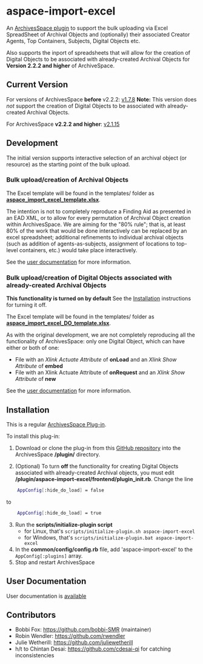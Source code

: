 # aspace-import-excel
An [ArchivesSpace ](http://archivesspace.org/) [plugin](https://github.com/archivesspace/archivesspace/blob/master/plugins/PLUGINS_README.md) to support the bulk uploading via Excel SpreadSheet of Archival Objects and (optionally) their associated Creator Agents, Top Containers, Subjects, Digital Objects etc.

Also supports the inport of spreadsheets that will allow for the creation of Digital Objects to be associated with already-created Archival Objects for **Version  2.2.2 and higher** of ArchiveSpace.

## Current Version

  For versions of ArchivesSpace **before** v2.2.2:  [v1.7.8](https://github.com/harvard-library/aspace-import-excel/releases/tag/v1.7.8)  **Note:** This version does *not* support the creation of Digital Objects to be associated with already-created Archival Objects.

  For ArchivesSpace **v2.2.2 and higher**: [v2.1.15](https://github.com/harvard-library/aspace-import-excel/releases/tag/v2.1.15)

## Development

The initial version supports interactive selection of an archival object (or resource) as the starting point of the bulk upload.  

### Bulk upload/creation of Archival Objects

The Excel template will be found in the templates/ folder as [**aspace_import_excel_template.xlsx**](/templates/aspace_import_excel_template.xlsx).  

The intention is not to completely reproduce a Finding Aid as presented in an EAD XML, or to allow for every permutation of Archival Object creation within ArchivesSpace.  We are aiming for the "80% rule"; that is, at least 80% of the work that would be done interactively can be replaced by an excel spreadsheet; additional refinements to individual archival objects (such as addition of agents-as-subjects, assignment of locations to top-level containers, etc.) would take place interactively.

See the [user documentation](user_documentation/USER_DOCUMENTATION.md) for more information. 

### Bulk upload/creation of Digital Objects associated with already-created Archival Objects

**This functionality is turned on by default** See the <a href="#installation">Installation</a> instructions for turning it off.

The Excel template will be found in the templates/ folder as [**aspace_import_excel_DO_template.xlsx**](/templates/aspace_import_excel_DO_template.xlsx). 

As with the original development, we are not completely reproducing all the functionality of ArchivesSpace: only one Digital Object, which can have either or both of one:
  + File with an *Xlink Actuate Attribute* of **onLoad** and an *Xlink Show Attribute* of **embed**
  + File with an Xlink Actuate Attribute of **onRequest** and an *Xlink Show Attribute* of **new**
    
See the [user documentation](user_documentation/USER_DOCUMENTATION.md) for more information. 

## <a name="install">Installation</a>

This is a regular  [ArchivesSpace Plug-in](https://github.com/archivesspace/archivesspace/blob/master/plugins/PLUGINS_README.md).

To install this plug-in:  
1. Download or clone the plug-in from this [GitHub repository](https://github.com/archivesspace/archivesspace/blob/master/plugins/PLUGINS_README.md) into the ArchivesSpace **/plugin/** directory.

2. (Optional) To turn **off** the functionality for creating Digital Objects associated with already-created Archival objects, you must edit **/plugin/aspace-import-excel/frontend/plugin_init.rb**. Change the line 
```bash 
    AppConfig[:hide_do_load] = false
```
to 
```bash 
    AppConfig[:hide_do_load] = true
```
3. Run the **scripts/initialize-plugin script**
   * for Linux, that's `scripts/initialize-plugin.sh aspace-import-excel`
   * for Windows, that's `scripts/initialize-plugin.bat aspace-import-excel`
4. In the **common/config/config.rb** file, add 'aspace-import-excel' to the `AppConfig[:plugins]` array.
5. Stop and restart ArchivesSpace

## User Documentation

User documentation is [available](user_documentation/USER_DOCUMENTATION.md) 

## Contributors

* Bobbi Fox: https://github.com/bobbi-SMR (maintainer)
* Robin Wendler: https://github.com/rwendler
* Julie Wetherill: https://github.com/juliewetherill
* h/t to Chintan Desai: https://github.com/cdesai-qi for catching inconsistencies

